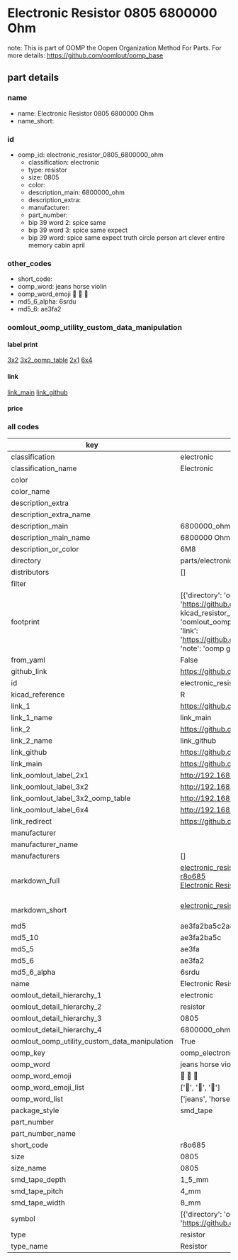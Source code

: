 # Electronic Resistor 0805 6800000 Ohm  

note: This is part of OOMP the Oopen Organization Method For Parts. For more details: https://github.com/oomlout/oomp_base

##  part details
  







### name
* name: Electronic Resistor 0805 6800000 Ohm
* name_short: 
### id
* oomp_id: electronic_resistor_0805_6800000_ohm
  * classification: electronic
  * type: resistor
  * size: 0805
  * color: 
  * description_main: 6800000_ohm
  * description_extra: 
  * manufacturer: 
  * part_number: 
  * bip 39 word 2: spice same
  * bip 39 word 3: spice same expect
  * bip 39 word: spice same expect truth circle person art clever entire memory cabin april

### other_codes
* short_code: 
* oomp_word: jeans horse violin
* oomp_word_emoji :jeans: :horse: :violin:
* md5_6_alpha: 6srdu
* md5_6: ae3fa2






### oomlout_oomp_utility_custom_data_manipulation
#### label print
[3x2](http://192.168.1.245:1112/?label=oomp%206srdu)
[3x2_oomp_table](http://192.168.1.108:1112/?label=oomp%206srdu)
[2x1](http://192.168.1.242:1112/?label=oomp%206srdu)
[6x4](http://192.168.1.55:1112/?label=oomp%206srdu)    

#### link

[link_main](https://github.com/oomlout/oomlout_oomp_version_1_messy/tree/main/parts/electronic_resistor_0805_6800000_ohm) [link_github](https://github.com/oomlout/oomlout_oomp_version_1_messy/tree/main/parts/electronic_resistor_0805_6800000_ohm)                             

#### price







### all codes 
| key | value |  
| --- | --- |  
| classification | electronic |  
| classification_name | Electronic |  
| color |  |  
| color_name |  |  
| description_extra |  |  
| description_extra_name |  |  
| description_main | 6800000_ohm |  
| description_main_name | 6800000 Ohm |  
| description_or_color | 6M8 |  
| directory | parts/electronic_resistor_0805_6800000_ohm |  
| distributors | [] |  
| filter |  |  
| footprint | [{'directory': 'oomlout_oomp_footprint_bot/footprints/kicad_resistor_smd_r_0805_2012metric//working/working.kicad_mod', 'index': 0, 'link': 'https://github.com/oomlout/oomlout_oomp_footprint_bot/tree/main/foootprntss/kicad_resistor_smd_r_0805_2012metric', 'note': 'source footprint kicad_resistor_smd_r_0805_2012metric', 'oomp_key': 'oomp_kicad_resistor_smd_r_0805_2012metric'}, {'directory': 'oomlout_oomp_footprint_bot/footprints/oomlout_oomlout_oomp_part_footprints_r8o685_electronic_resistor_0805_6800000_ohm//working/working.kicad_mod', 'index': 1, 'link': 'https://github.com/oomlout/oomlout_oomp_footprint_bot/tree/main/foootprntss/oomlout_oomlout_oomp_part_footprints_r8o685_electronic_resistor_0805_6800000_ohm', 'note': 'oomp generated footprint', 'oomp_key': 'oomp_oomlout_oomlout_oomp_part_footprints_r8o685_electronic_resistor_0805_6800000_ohm'}] |  
| from_yaml | False |  
| github_link | https://github.com/oomlout/oomlout_oomp_part_src/tree/main/parts/electronic_resistor_0805_6800000_ohm |  
| id | electronic_resistor_0805_6800000_ohm |  
| kicad_reference | R |  
| link_1 | https://github.com/oomlout/oomlout_oomp_version_1_messy/tree/main/parts/electronic_resistor_0805_6800000_ohm |  
| link_1_name | link_main |  
| link_2 | https://github.com/oomlout/oomlout_oomp_version_1_messy/tree/main/parts/electronic_resistor_0805_6800000_ohm |  
| link_2_name | link_github |  
| link_github | https://github.com/oomlout/oomlout_oomp_version_1_messy/tree/main/parts/electronic_resistor_0805_6800000_ohm |  
| link_main | https://github.com/oomlout/oomlout_oomp_version_1_messy/tree/main/parts/electronic_resistor_0805_6800000_ohm |  
| link_oomlout_label_2x1 | http://192.168.1.242:1112/?label=oomp%206srdu |  
| link_oomlout_label_3x2 | http://192.168.1.245:1112/?label=oomp%206srdu |  
| link_oomlout_label_3x2_oomp_table | http://192.168.1.108:1112/?label=oomp%206srdu |  
| link_oomlout_label_6x4 | http://192.168.1.55:1112/?label=oomp%206srdu |  
| link_redirect | https://github.com/oomlout/oomlout_oomp_version_1_messy/tree/main/parts/electronic_resistor_0805_6800000_ohm |  
| manufacturer |  |  
| manufacturer_name |  |  
| manufacturers | [] |  
| markdown_full | [electronic_resistor_0805_6800000_ohm](none)<br>[r8o685](none)<br>[Electronic Resistor 0805 6800000 Ohm](none)<br><br> |  
| markdown_short | [electronic_resistor_0805_6800000_ohm](none)<br><br> |  
| md5 | ae3fa2ba5c2a819a8d149e9ca0afbe8c |  
| md5_10 | ae3fa2ba5c |  
| md5_5 | ae3fa |  
| md5_6 | ae3fa2 |  
| md5_6_alpha | 6srdu |  
| name | Electronic Resistor 0805 6800000 Ohm |  
| oomlout_detail_hierarchy_1 | electronic |  
| oomlout_detail_hierarchy_2 | resistor |  
| oomlout_detail_hierarchy_3 | 0805 |  
| oomlout_detail_hierarchy_4 | 6800000_ohm |  
| oomlout_oomp_utility_custom_data_manipulation | True |  
| oomp_key | oomp_electronic_resistor_0805_6800000_ohm |  
| oomp_word | jeans horse violin |  
| oomp_word_emoji | :jeans: :horse: :violin: |  
| oomp_word_emoji_list | [':jeans:', ':horse:', ':violin:'] |  
| oomp_word_list | ['jeans', 'horse', 'violin'] |  
| package_style | smd_tape |  
| part_number |  |  
| part_number_name |  |  
| short_code | r8o685 |  
| size | 0805 |  
| size_name | 0805 |  
| smd_tape_depth | 1_5_mm |  
| smd_tape_pitch | 4_mm |  
| smd_tape_width | 8_mm |  
| symbol | [{'directory': 'oomlout_oomp_symbol_bot/symbols/kicad_device_r//working/working.kicad_sym', 'index': 0, 'link': 'https://github.com/oomlout/oomlout_oomp_symbol_bot/tree/main/symbols/kicad_device_r', 'oomp_key': 'oomp_kicad_device_r'}] |  
| type | resistor |  
| type_name | Resistor |  
